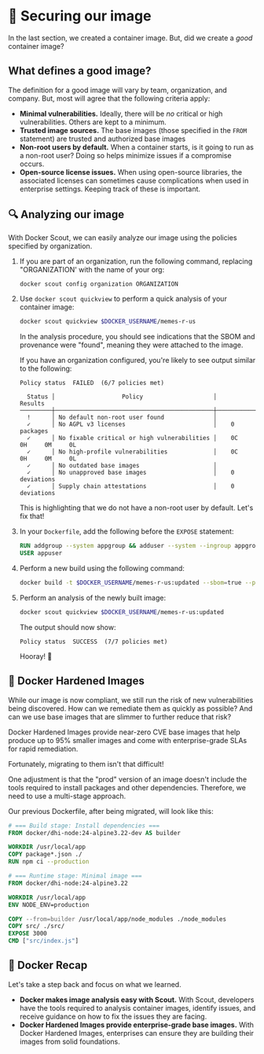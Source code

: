 # 🔐 Securing our image

In the last section, we created a container image. But, did we create a _good_ container image?

## What defines a good image?

The definition for a good image will vary by team, organization, and company. But, most will agree that the following criteria apply:

- **Minimal vulnerabilities.** Ideally, there will be _no_ critical or high vulnerabilities. Others are kept to a minimum.
- **Trusted image sources.** The base images (those specified in the `FROM` statement) are trusted and authorized base images
- **Non-root users by default.** When a container starts, is it going to run as a non-root user? Doing so helps minimize issues if a compromise occurs.
- **Open-source license issues.** When using open-source libraries, the associated licenses can sometimes cause complications when used in enterprise settings. Keeping track of these is important.



## 🔍 Analyzing our image

With Docker Scout, we can easily analyze our image using the policies specified by organization.

1. If you are part of an organization, run the following command, replacing "ORGANIZATION' with the name of your org:

    ```bash
    docker scout config organization ORGANIZATION
    ```

2. Use `docker scout quickview` to perform a quick analysis of your container image:

    ```bash
    docker scout quickview $DOCKER_USERNAME/memes-r-us
    ```

    In the analysis procedure, you should see indications that the SBOM and provenance were "found", meaning they were attached to the image.

    If you have an organization configured, you're likely to see output similar to the following:

    ```plaintext no-copy-button
    Policy status  FAILED  (6/7 policies met)

      Status │                   Policy                    │           Results            
    ─────────┼─────────────────────────────────────────────┼──────────────────────────────
      !      │ No default non-root user found              │                              
      ✓      │ No AGPL v3 licenses                         │    0 packages                
      ✓      │ No fixable critical or high vulnerabilities │    0C     0H     0M     0L   
      ✓      │ No high-profile vulnerabilities             │    0C     0H     0M     0L   
      ✓      │ No outdated base images                     │                              
      ✓      │ No unapproved base images                   │    0 deviations              
      ✓      │ Supply chain attestations                   │    0 deviations          
      ```

      This is highlighting that we do not have a non-root user by default. Let's fix that!

3. In your `Dockerfile`, add the following before the `EXPOSE` statement:

    ```dockerfile
    RUN addgroup --system appgroup && adduser --system --ingroup appgroup appuser
    USER appuser
    ```

4. Perform a new build using the following command:

    ```bash
    docker build -t $DOCKER_USERNAME/memes-r-us:updated --sbom=true --provenance=mode=max --load .
    ```

5. Perform an analysis of the newly built image:

    ```bash
    docker scout quickview $DOCKER_USERNAME/memes-r-us:updated
    ```

    The output should now show:

    ```plaintext no-copy-button
    Policy status  SUCCESS  (7/7 policies met)
    ```

    Hooray! 🎉



## 🔐 Docker Hardened Images

While our image is now compliant, we still run the risk of new vulnerabilities being discovered. How can we remediate them as quickly as possible? And can we use base images that are slimmer to further reduce that risk?

Docker Hardened Images provide near-zero CVE base images that help produce up to 95% smaller images and come with enterprise-grade SLAs for rapid remediation.

Fortunately, migrating to them isn't that difficult!

One adjustment is that the "prod" version of an image doesn't include the tools required to install packages and other dependencies. Therefore, we need to use a multi-stage approach.

Our previous Dockerfile, after being migrated, will look like this:

```dockerfile
# === Build stage: Install dependencies ===
FROM docker/dhi-node:24-alpine3.22-dev AS builder

WORKDIR /usr/local/app
COPY package*.json ./
RUN npm ci --production

# === Runtime stage: Minimal image ===
FROM docker/dhi-node:24-alpine3.22

WORKDIR /usr/local/app
ENV NODE_ENV=production

COPY --from=builder /usr/local/app/node_modules ./node_modules
COPY src/ ./src/
EXPOSE 3000
CMD ["src/index.js"]
```

## 🐳 Docker Recap

Let's take a step back and focus on what we learned.

- **Docker makes image analysis easy with Scout.** With Scout, developers have the tools required to analysis container images, identify issues, and receive guidance on how to fix the issues they are facing.
- **Docker Hardened Images provide enterprise-grade base images.** With Docker Hardened Images, enterprises can ensure they are building their images from solid foundations.
